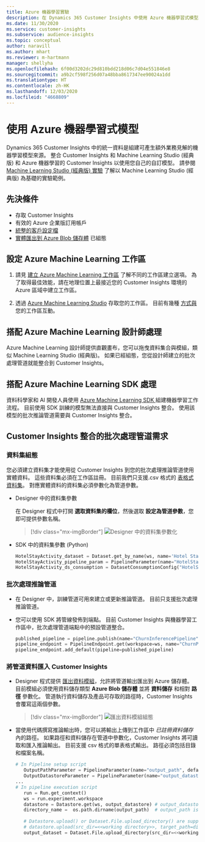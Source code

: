 ```yaml
---
title: Azure 機器學習實驗
description: 在 Dynamics 365 Customer Insights 中使用 Azure 機器學習式模型。
ms.date: 11/30/2020
ms.service: customer-insights
ms.subservice: audience-insights
ms.topic: conceptual
author: naravill
ms.author: mhart
ms.reviewer: m-hartmann
manager: shellyha
ms.openlocfilehash: 6f00d3202dc29d810bdd218d06c7d04e551846e8
ms.sourcegitcommit: a9b2cf598f256d07a48bba8617347ee90024a1dd
ms.translationtype: HT
ms.contentlocale: zh-HK
ms.lasthandoff: 12/03/2020
ms.locfileid: "4668809"
---
```

# <a name="use-azure-machine-learning-based-models"></a>使用 Azure 機器學習式模型

Dynamics 365 Customer Insights 中的統一資料是組建可產生額外業務見解的機器學習模型來源。 整合 Customer Insights 和 Machine Learning Studio (經典版) 和 Azure 機器學習的 Customer Insights 以使用您自己的自訂模型。 請參閱 [Machine Learning Studio (經典版) 實驗](machine-learning-studio-experiments.md) 了解以 Machine Learning Studio (經典版) 為基礎的實驗範例。 

## <a name="prerequisites"></a>先決條件

- 存取 Customer Insights
- 有效的 Azure 企業版訂用帳戶
- [統整的客戶設定檔](data-unification.md)
- [實體匯出到 Azure Blob 儲存體](export-azure-blob-storage.md) 已組態

## <a name="set-up-azure-machine-learning-workspace"></a>設定 Azure Machine Learning 工作區

1. 請見 [建立 Azure Machine Learning 工作區](https://docs.microsoft.com/azure/machine-learning/concept-workspace#-create-a-workspace) 了解不同的工作區建立選項。 為了取得最佳效能，請在地理位置上最接近您的 Customer Insights 環境的 Azure 區域中建立工作區。

1. 透過 [Azure Machine Learning Studio](https://ml.azure.com/) 存取您的工作區。 目前有幾種 [方式與](https://docs.microsoft.com/azure/machine-learning/concept-workspace#tools-for-workspace-interaction) 您的工作區互動。

## <a name="work-with-azure-machine-learning-designer"></a>搭配 Azure Machine Learning 設計師處理

Azure Machine Learning 設計師提供直觀畫布，您可以拖曳資料集合與模組，類似 Machine Learning Studio (經典版)。 如果已經組態，您從設計師建立的批次處理管道就能整合到 Customer Insights。 
   
## <a name="working-with-azure-machine-learning-sdk"></a>搭配 Azure Machine Learning SDK 處理

資料科學家和 AI 開發人員使用 [Azure Machine Learning SDK ](https://docs.microsoft.com/python/api/overview/azure/ml/?view=azure-ml-py&preserve-view=true) 組建機器學習工作流程。 目前使用 SDK 訓練的模型無法直接與 Customer Insights 整合。 使用該模型的批次推論管道需要與 Customer Insights 整合。

## <a name="batch-pipeline-requirements-to-integrate-with-customer-insights"></a>Customer Insights 整合的批次處理管道需求

### <a name="dataset-configuration"></a>資料集組態

您必須建立資料集才能使用從 Customer Insights 到您的批次處理推論管道使用實體資料。 這些資料集必須在工作區註冊。 目前我們只支援.csv 格式的 [表格式資料集](https://docs.microsoft.com/azure/machine-learning/how-to-create-register-datasets#tabulardataset)。 對應實體資料的資料集必須參數化為管道參數。
   
* Designer 中的資料集參數
   
     在 Designer 程式中打開 **選取資料集的欄位**，然後選取 **設定為管道參數**，您即可提供參數名稱。

     > [!div class="mx-imgBorder"]
     > ![Designer 中的資料集參數化](media/intelligence-designer-dataset-parameters.png "Designer 中的資料集參數化")
   
* SDK 中的資料集參數 (Python)
   
   ```python
   HotelStayActivity_dataset = Dataset.get_by_name(ws, name='Hotel Stay Activity Data')
   HotelStayActivity_pipeline_param = PipelineParameter(name="HotelStayActivity_pipeline_param", default_value=HotelStayActivity_dataset)
   HotelStayActivity_ds_consumption = DatasetConsumptionConfig("HotelStayActivity_dataset", HotelStayActivity_pipeline_param)
   ```

### <a name="batch-inference-pipeline"></a>批次處理推論管道
  
* 在 Designer 中，訓練管道可用來建立或更新推論管道。 目前只支援批次處理推論管道。

* 您可以使用 SDK 將管線發佈到端點。 目前 Customer Insights 與機器學習工作區中，批次處理管道端點中的預設管道整合。
   
   ```python
   published_pipeline = pipeline.publish(name="ChurnInferencePipeline", description="Published Churn Inference pipeline")
   pipeline_endpoint = PipelineEndpoint.get(workspace=ws, name="ChurnPipelineEndpoint") 
   pipeline_endpoint.add_default(pipeline=published_pipeline)
   ```

### <a name="import-pipeline-data-into-customer-insights"></a>將管道資料匯入 Customer Insights

* Designer 程式提供 [匯出資料模組](https://docs.microsoft.com/azure/machine-learning/algorithm-module-reference/export-data)，允許將管道輸出匯出到 Azure 儲存體。 目前模組必須使用資料儲存類型 **Azure Blob 儲存體** 並將 **資料儲存** 和相對 **路徑** 參數化。 管道執行資料儲存及產品可存取的路徑時，Customer Insights 會覆寫這兩個參數。
   > [!div class="mx-imgBorder"]
   > ![匯出資料模組組態](media/intelligence-designer-importdata.png "匯出資料模組組態")
   
* 當使用代碼撰寫推論輸出時，您可以將輸出上傳到工作區中 *已註冊資料儲存* 內的路徑。 如果路徑和資料儲存在管道中參數化，Customer Insights 將可讀取和匯入推論輸出。 目前支援 csv 格式的單表格式輸出。 路徑必須包括目錄和檔案名稱。

   ```python
   # In Pipeline setup script
      OutputPathParameter = PipelineParameter(name="output_path", default_value="HotelChurnOutput/HotelChurnOutput.csv")
      OutputDatastoreParameter = PipelineParameter(name="output_datastore", default_value="workspaceblobstore")
   ...
   # In pipeline execution script
      run = Run.get_context()
      ws = run.experiment.workspace
      datastore = Datastore.get(ws, output_datastore) # output_datastore is parameterized
      directory_name =  os.path.dirname(output_path)  # output_path is parameterized.
      
      # Datastore.upload() or Dataset.File.upload_directory() are supported methods to uplaod the data
      # datastore.upload(src_dir=<<working directory>>, target_path=directory_name, overwrite=False, show_progress=True)
      output_dataset = Dataset.File.upload_directory(src_dir=<<working directory>>, target = (datastore, directory_name)) # Remove trailing "/" from directory_name
   ```
